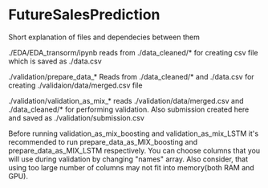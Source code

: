 # FutureSalesPrediction
Short explanation of files and dependecies between them

./EDA/EDA_transorm/ipynb reads from ./data_cleaned/* for creating csv file which is saved as ./data.csv

./validation/prepare_data_*  Reads from ./data_cleaned/* and ./data.csv for creating ./validaion/data/merged.csv file

./validation/validation_as_mix_* reads ./validation/data/merged.csv and ./data_cleaned/* for performing validation. Also submission created here and saved as ./validation/submission.csv

Before running validation_as_mix_boosting and validation_as_mix_LSTM  it's recommended to run prepare_data_as_MIX_boosting and prepare_data_as_MIX_LSTM respectively. You can choose columns that you will use during validation by changing "names" array. Also consider, that using too large number of columns may not fit into memory(both RAM and GPU).
 
 
